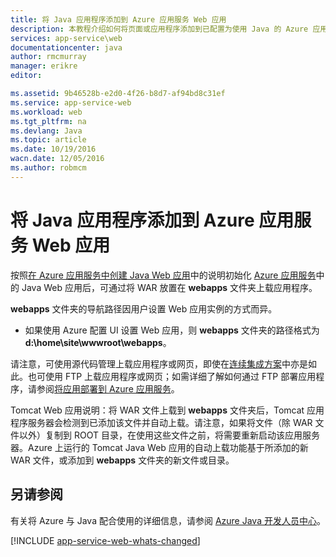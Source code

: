 ```yaml
---
title: 将 Java 应用程序添加到 Azure 应用服务 Web 应用
description: 本教程介绍如何将页面或应用程序添加到已配置为使用 Java 的 Azure 应用服务 Web 应用实例。
services: app-service\web
documentationcenter: java
author: rmcmurray
manager: erikre
editor: 

ms.assetid: 9b46528b-e2d0-4f26-b8d7-af94bd8c31ef
ms.service: app-service-web
ms.workload: web
ms.tgt_pltfrm: na
ms.devlang: Java
ms.topic: article
ms.date: 10/19/2016
wacn.date: 12/05/2016
ms.author: robmcm
---
```


# 将 Java 应用程序添加到 Azure 应用服务 Web 应用
按照[在 Azure 应用服务中创建 Java Web 应用](./web-sites-java-get-started.md)中的说明初始化 [Azure 应用服务][Azure App Service]中的 Java Web 应用后，可通过将 WAR 放置在 **webapps** 文件夹上载应用程序。

**webapps** 文件夹的导航路径因用户设置 Web 应用实例的方式而异。

* 如果使用 Azure 配置 UI 设置 Web 应用，则 **webapps** 文件夹的路径格式为 **d:\\home\\site\\wwwroot\\webapps**。

请注意，可使用源代码管理上载应用程序或网页，即使在[连续集成方案](./app-service-continuous-deployment.md)中亦是如此。也可使用 FTP 上载应用程序或网页；如需详细了解如何通过 FTP 部署应用程序，请参阅[将应用部署到 Azure 应用服务]。

Tomcat Web 应用说明：将 WAR 文件上载到 **webapps** 文件夹后，Tomcat 应用程序服务器会检测到已添加该文件并自动上载。请注意，如果将文件（除 WAR 文件以外）复制到 ROOT 目录，在使用这些文件之前，将需要重新启动该应用服务器。Azure 上运行的 Tomcat Java Web 应用的自动上载功能基于所添加的新 WAR 文件，或添加到 **webapps** 文件夹的新文件或目录。

## <a name="see-also"></a> 另请参阅
有关将 Azure 与 Java 配合使用的详细信息，请参阅 [Azure Java 开发人员中心]。

[!INCLUDE [app-service-web-whats-changed](../../includes/app-service-web-whats-changed.md)]

<!-- URL List -->

[Azure Java 开发人员中心]: /develop/java/
[Azure App Service]: ./app-service-changes-existing-services.md
[将应用部署到 Azure 应用服务]: ./web-sites-deploy.md

<!---HONumber=Mooncake_1128_2016-->